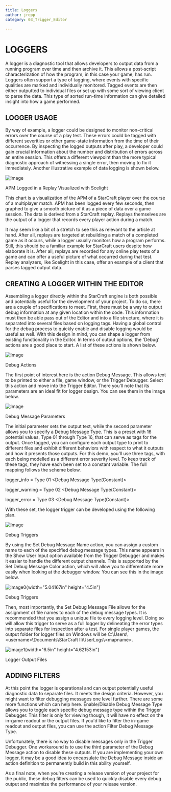 ```yaml
---
title: Loggers
author: jrepp
category: 03_Trigger_Editor

---
```

LOGGERS
=======

A logger is a diagnostic tool that allows developers to output data from
a running program over time and then archive it. This allows a
post-script characterization of how the program, in this case your game,
has run. Loggers often support a type of tagging, where events with
specific qualities are marked and individually monitored. Tagged events
are then either outputted to individual files or set up with some sort
of viewing client to parse the data. This type of sorted run-time
information can give detailed insight into how a game performed.

LOGGER USAGE
------------

By way of example, a logger could be designed to monitor non-critical
errors over the course of a play test. These errors could be tagged with
different severities or other game-state information from the time of
their occurrence. By inspecting the logged outputs after play, a
developer could gain crucial information about the number and
distribution of errors across an entire session. This offers a different
viewpoint than the more typical diagnostic approach of witnessing a
single error, then moving to fix it immediately. Another illustrative
example of data logging is shown below.

![Image](./resources/054_Loggers1.png)

APM Logged in a Replay Visualized with Scelight

This chart is a visualization of the APM of a StarCraft player over the
course of a multiplayer match. APM has been logged every few seconds,
then graphed to give a smooth picture of it as a piece of data over a
game session. The data is derived from a StarCraft replay. Replays
themselves are the output of a logger that records every player action
during a match.

It may seem like a bit of a stretch to see this as relevant to the
article at hand. After all, replays are targeted at rebuilding a match
of a completed game as it occurs, while a logger usually monitors how a
program performs. Still, this should be a familiar example for StarCraft
users despite how elaborate it is. After all, replays are recorded for
any online play tests of a game and can offer a useful picture of what
occurred during that test. Replay analyzers, like Scelight in this case,
offer an example of a client that parses tagged output data.

CREATING A LOGGER WITHIN THE EDITOR
-----------------------------------

Assembling a logger directly within the StarCraft engine is both
possible and potentially useful for the development of your project. To
do so, there are a couple of specifications to meet. First, there must
be a way to output debug information at any given location within the
code. This information must then be able pass out of the Editor and into
a file structure, where it is separated into several files based on
logging tags. Having a global control for the debug process to quickly
enable and disable logging would be useful as well. With this design in
mind, you can shape a logger from existing functionality in the Editor.
In terms of output options, the 'Debug' actions are a good place to
start. A list of these actions is shown below.

![Image](./resources/054_Loggers2.png)

Debug Actions

The first point of interest here is the action Debug Message. This
allows text to be printed to either a file, game window, or the Trigger
Debugger. Select this action and move into the Trigger Editor. There
you'll note that its parameters are an ideal fit for logger design. You
can see them in the image below.

![Image](./resources/054_Loggers3.png)

Debug Message Parameters

The initial parameter sets the output text, while the second parameter
allows you to specify a Debug Message Type. This is a preset with 16
potential values, Type 01 through Type 16, that can serve as tags for
the output. Once tagged, you can configure each output type to print to
different files and exhibit different behaviors with respect to what it
outputs and how it presents those outputs. For this demo, you'll use
three tags, with each being modelled as a different error severity
level. To keep track of these tags, they have each been set to a
constant variable. The full mapping follows the scheme below.

logger\_info = Type 01 \<Debug Message Type(Constant)\>

logger\_warning = Type 02 \<Debug Message Type(Constant)\>

logger\_error = Type 03 \<Debug Message Type(Constant)\>

With these set, the logger trigger can be developed using the following
plan.

![Image](./resources/054_Loggers4.png)

Debug Triggers

By using the Set Debug Message Name action, you can assign a custom name
to each of the specified debug message types. This name appears in the
Show User Input option available from the Trigger Debugger and makes it
easier to handle the different output channels. This is supported by the
Set Debug Message Color action, which will allow you to differentiate
more easily when looking at the debugger window. You can see this in the
image below.

![image0](./resources/054_Loggers5.png){width="5.04167in" height="4.5in"}

Debug Triggers

Then, most importantly, the Set Debug Message File allows for the
assignment of file names to each of the debug message types. It is
recommended that you assign a unique file to every logging level. Doing
so will allow this trigger to serve as a full logger by delineating the
error types into separate files for inspection after a test. For single
player games, the output folder for logger files on Windows will be
C:\\Users\\\<username\>\\Documents\\StarCraft II\\UserLogs\\\<mapname\>.

![image1](./resources/054_Loggers6.png){width="6.5in" height="4.62153in"}

Logger Output Files

ADDING FILTERS
--------------

At this point the logger is operational and can output potentially
useful diagnostic data to separate files. It meets the design criteria.
However, you might want to filter debugging messages one level further.
There are some more functions which can help here. Enable/Disable Debug
Message Type allows you to toggle each specific debug message type
within the Trigger Debugger. This filter is only for viewing though, it
will have no effect on the in-game readout or the output files. If you'd
like to filter the in-game readout and output files, you can use the
action Filter Debug Message Type.

Unfortunately, there is no way to disable messages only in the Trigger
Debugger. One workaround is to use the third parameter of the Debug
Message action to disable these outputs. If you are implementing your
own logger, it may be a good idea to encapsulate the Debug Message
inside an action definition to permanently build in this ability
yourself.

As a final note, when you're creating a release version of your project
for the public, these debug filters can be used to quickly disable every
debug output and maximize the performance of your release version.
